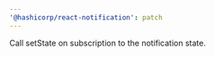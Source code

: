 ```yaml
---
'@hashicorp/react-notification': patch
---
```


Call setState on subscription to the notification state.
